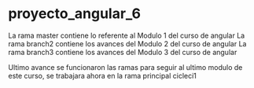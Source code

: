 # proyecto_angular_6
La rama master contiene lo referente al Modulo 1 del curso de angular
La rama branch2 contiene los avances del Modulo 2 del curso de angular
La rama branch3 contiene los avances del Modulo 3 del curso de angular

Ultimo avance se funcionaron las ramas para seguir al ultimo modulo de este curso, 
se trabajara ahora en la rama principal
cicleci1
